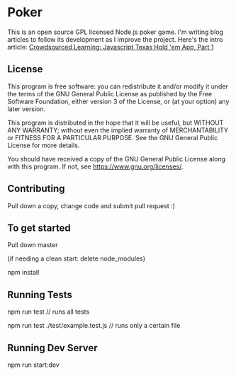 # Poker
This is an open source GPL licensed Node.js poker game. I'm writing blog articles to follow its development as I improve the project. Here's the intro article: [Crowdsourced Learning: Javascript Texas Hold 'em App, Part 1](https://medium.com/@masonjeffreys/crowdsourced-learning-javascript-texas-hold-em-app-part-1-55473a01e35b)
  
## License
This program is free software: you can redistribute it and/or modify it under the terms of the GNU General Public License as published by the Free Software Foundation, either version 3 of the License, or (at your option) any later version.

  

This program is distributed in the hope that it will be useful, but WITHOUT ANY WARRANTY; without even the implied warranty of MERCHANTABILITY or FITNESS FOR A PARTICULAR PURPOSE. See the GNU General Public License for more details.

  

You should have received a copy of the GNU General Public License along with this program. If not, see <https://www.gnu.org/licenses/>.

## Contributing
Pull down a copy, change code and submit pull request :)

## To get started

Pull down master

(if needing a clean start: delete node_modules)

npm install

  ## Running Tests
npm run test // runs all tests

npm run test ./test/example.test.js // runs only a certain file

## Running Dev Server
npm run start:dev

